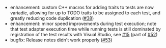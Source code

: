 * enhancement: custom C++ macros for adding traits to tests are now variadic, allowing for up to TODO traits to be assigned to each test, and greatly reducing code duplication ([#38](https://github.com/csoltenborn/GoogleTestAdapter/issues/38))
* enhancement: minor speed improvements during test execution; note that test adapter execution time while running tests is still dominated by registration of the test results with Visual Studio, see [#15](https://github.com/csoltenborn/GoogleTestAdapter/issues/15) (part of [#52](https://github.com/csoltenborn/GoogleTestAdapter/issues/52))
* bugfix: Release notes didn't work properly ([#53](https://github.com/csoltenborn/GoogleTestAdapter/issues/53))